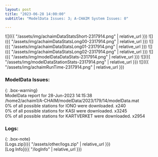 ```yaml
---
layout: post
title: "2023-06-28 14:00:00"
subtitle: "ModelData Issues: 3; A-CHAIM System Issues: 0"

---
```


![]({{ "/assets/img/achaimDataStatsShort-2317914.png" | relative_url }})
![]({{ "/assets/img/achaimDataStatsLong00-2317914.png" | relative_url }})
![]({{ "/assets/img/achaimDataStatsLong01-2317914.png" | relative_url }})
![]({{ "/assets/img/achaimDataStatsLong02-2317914.png" | relative_url }})
![]({{ "/assets/img/modelDataDataStats-2317914.png" | relative_url }})
![]({{ "/assets/img/modelDataStationStats-2317914.png" | relative_url }})
![]({{ "/assets/img/achaimRunTime-2317914.png" | relative_url }})


### ModelData Issues:  
  
{: .box-warning}  
 ModelData report for 28-Jun-2023 14:15:38   
 /home2/achaim1/A-CHAIM/modelData/2023/179/14/modelData.mat   
 0% of all possible stations for IONO were downloaded. x240   
 0% of all possible stations for KASI were downloaded. x3245   
 0% of all possible stations for KARTVERKET were downloaded. x2954   
  


### Logs:  
  
{: .box-note}  
[Logs.zip]({{ "/assets/other/logs.zip" | relative_url }})  
[Log Info]({{ "/logInfo" | relative_url }})  
